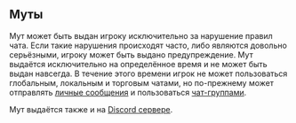 ## Муты
Мут может быть выдан игроку исключительно за нарушение правил чата. Если такие нарушения происходят часто, либо являются довольно серьёзными, игроку может быть выдано предупреждение. Мут выдаётся исключительно на определённое время и не может быть выдан навсегда. В течение этого времени игрок не может пользоваться глобальным, локальным и торговым чатами, но по-прежнему может отправлять [личные сообщения](private-messages) и пользоваться [чат-группами](chat-groups).

Мут выдаётся также и на [Discord сервере](%discord_server%).
